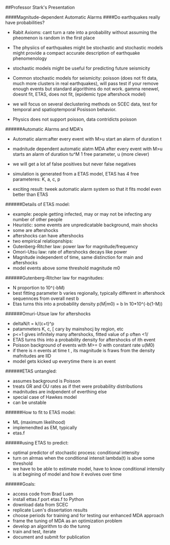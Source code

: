 ##Professor Stark's Presentation

####Magnitude-dependent Automatic Alarms
####Do earthquakes really have probabilities?

* Rabit Axioms: cant turn a rate into a probability without assuming the pheomenon is random in the first place

* The physiics of earthquakes might be stochastic and stochastic models might provide a compact accurate description of earthquake phenomenology 

* stochastic models might be useful for predicting future seismicity

* Common stochastic models for seismicity: poisson (does not fit data, much more clusters in real earthquakes), will pass test if your remove enough events but standard algorithims do not work. gamma renewel, doesnt fit, ETAS, does not fit, (epidemic type aftershock model)

* we will focus on several declustering methods on SCEC data, test for temporal and spatioptemporal Posisson behavior.

* Physics does not support poisson, data contridicts poisson

######Automatic Alarms and MDA's
* Automatic alarm:after every event with M>u start an alarm of duration t

* madnitude dependent automatic alatm MDA after every event with M>u starts an alarm of duration tu^M
1 free parameter, u (more clever)

* we will get a lot af false positives but never false negatives

* simulation is generated from a ETAS model, ETAS has 4 free parameteres: K, a, c, p

* exciting result: tweek automatic alarm system so that it fits model even better than ETAS

######Details of ETAS model:
* example: people getting infected, may or may not be infecting any number of other people
* Heuristic: some evemts are unpredicatable background, main shocks
* some are aftershocks
* aftershocks can have aftershocks
* two empirical relatiopnships:
* Gutenberg-Ritcher law: power law for magnitude/frequency
* Omori-Utsu law: rate of aftershocks decays like power
* Magnitude independent of time, same distinction for main and aftershocks
* model events above some threshold magnitude m0

######Gutenberg-Ritcher law for magnitudes:
* N proportion to 10^(-bM)
* best fitting parameter b varies regionally, typically different in aftershock sequennces from overall nest b
* Etas turns this into a probability density
p(M|m0) = b ln 10*10^(-b(1-M))


######Omuri-Utsue law for aftershocks
* deltaN/t = k/(c+t)^p
* patammeters K, c, [ cary by mainshocj by region, etc
* p<=1 gives infinitely many aftershocks, fitted value of p often <1/
* ETAS turns this into a probability density for aftershocks of ith event
* Poisson background of events with M>= 0 with constant rate u(M0)
* if there is n events at time t , its magnitude is fraws from the density
mafnitudes are IID
* model gets kicked up everytime there is an event

######ETAS untangled:
* assumes background is Poisson
* treats GR and OU rates as if thet were probability distributions
* madnitudes are indpendent of everthing else
* special case of Hawkes model
* can be unstable

######How to fit to ETAS model:
* ML (maximum likelihood)
* implemendted as EM, typically
* etas.f

######using ETAS to predict:
* optimal predictor of stochastic process: conditional intensity
* turn on alrmas when the conditional intensit lambda(t) is abve some threshold
* we have to be able to estimate model, have to know conditional intensity is at begining of model and how it evolves over time

######Goals:
* access code from Brad Luen
* install ettas.f port etas.f to Python
* download data from SCEC
* replicate Luen's dissertation results
* choose periods for training and for testing our enhanced MDA approach
* frame the tuning of MDA as an optimization problem
* develop an algorithm to do the tunng
* train and test, iterate
* document and submit for publication



